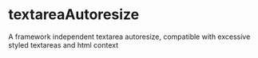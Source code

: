 textareaAutoresize
==================

A framework independent textarea autoresize, compatible with excessive styled textareas and html context
